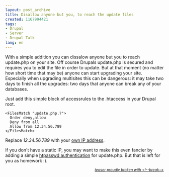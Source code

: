 ```yaml
---
layout: post_archive
title: Disallow anyone but you, to reach the update files
created: 1167994421
tags:
- Drupal
- Server
- Drupal Talk
lang: en
---
```

With a simple addition you can dissalow anyone but you to reach update.php on your site. Off course Drupals update.php is secured and requires you to edit the file in order to update. But at that moment (no matter how short time that may be) anyone can start upgrading your site. Especially when upgrading multisites this can be dangerous: it may take two days to finish all the upgrades: two days that anyone can break any of your databases.

Just add this simple block of accessrules to the .htaccess in your Drupal root.<!--break-->

    <FilesMatch "update.php.?">
      Order deny,allow
      Deny from all
      Allow from 12.34.56.789
    </FilesMatch>

Replace _12.34.56.789_ with your [own IP address](http://whatismyip.com/).

If you don't have a static IP, you may want to make this even fancier by adding a simple [htpasswd authentication](http://httpd.apache.org/docs/2.0/howto/auth.html) for update.php. But that is left for you as homework :).

<small style="float:right">_[teaser proudly broken with &lt;!--break--&gt;](http://drupal.org/node/106947)_</small>
